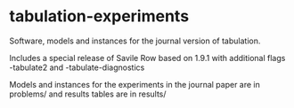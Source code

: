 # tabulation-experiments

Software, models and instances for the journal version of tabulation.

Includes a special release of Savile Row based on 1.9.1 with additional flags -tabulate2 and -tabulate-diagnostics

Models and instances for the experiments in the journal paper are in problems/ and results tables are in results/

